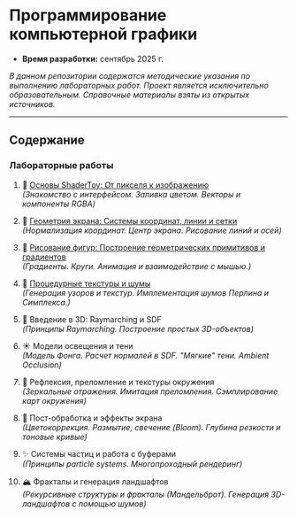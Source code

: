 # Программирование компьютерной графики

- **Время разработки:** сентябрь 2025 г.
 
_В данном репозитории содержатся методические указания по выполнению лабораторных работ. Проект является исключительно образовательным. Справочные материалы взяты из открытых источников._
***
## Содержание
### Лабораторные работы 


1. 🎉 [Основы ShaderToy: От пикселя к изображению](practices/LR1/LR1.md)  
_(Знакомство с интерфейсом. Заливка цветом. Векторы и компоненты RGBA)_

2. 📐 [Геометрия экрана: Системы координат, линии и сетки](practices/LR2/LR2.md)   
_(Нормализация координат. Центр экрана. Рисование линий и осей)_

3. 🔵 [Рисование фигур: Построение геометрических примитивов и градиентов](practices/LR3/LR3.md)  
_(Градиенты. Круги. Анимация и взаимодействие с мышью.)_

4. 🏁  [Процедурные текстуры и шумы](practices/LR4/LR4.md)  
_(Генерация узоров и текстур. Имплементация шумов Перлина и Симплекса.)_

5. 🏦  Введение в 3D: Raymarching и SDF  
_(Принципы Raymarching. Построение простых 3D-объектов)_

6. ☀️  Модели освещения и тени  
_(Модель Фонга. Расчет нормалей в SDF. "Мягкие" тени. Ambient Occlusion)_

7. 🔮 Рефлексия, преломление и текстуры окружения  
_(Зеркальные отражения. Имитация преломления. Сэмплирование карт окружения)_

8. 🌌 Пост-обработка и эффекты экрана  
_(Цветокоррекция. Размытие, свечение (Bloom). Глубина резкости и тоновые кривые)_

9. ✨ Системы частиц и работа с буферами  
_(Принципы particle systems. Многопроходный рендеринг)_

9. 🏔️ Фракталы и генерация ландшафтов  
_(Рекурсивные структуры и фракталы (Мандельброт). Генерация 3D-ландшафтов с помощью шумов)_
